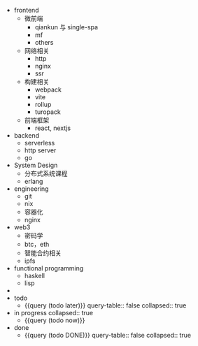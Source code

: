 - frontend
	- 微前端
		- qiankun 与 single-spa
		- mf
		- others
	- 网络相关
		- http
		- nginx
		- ssr
	- 构建相关
		- webpack
		- vite
		- rollup
		- turopack
	- 前端框架
		- react, nextjs
- backend
	- serverless
	- http server
	- go
- System Design
	- 分布式系统课程
	- erlang
- engineering
	- git
	- nix
	- 容器化
	- nginx
- web3
	- 密码学
	- btc，eth
	- 智能合约相关
	- ipfs
- functional programming
	- haskell
	- lisp
-
- todo
	- {{query (todo later)}}
	  query-table:: false
	  collapsed:: true
- in progress
  collapsed:: true
	- {{query (todo now)}}
- done
	- {{query (todo DONE)}}
	  query-table:: false
	  collapsed:: true